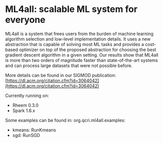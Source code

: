 # ML4all: scalable ML system for everyone


ML4all is a system that frees users from the burden of machine learning algorithm selection and low-level implementation details.
It uses a new abstraction that is capable of solving most ML tasks and provides a cost-based optimizer on top of the proposed abstraction for choosing the best gradient descent algorithm in a given setting.
Our results show that ML4all is more than two orders of magnitude faster than state-of-the-art systems and can process large datasets that were not possible before.

More details can be found in our SIGMOD publication: [https://dl.acm.org/citation.cfm?id=3064042](https://dl.acm.org/citation.cfm?id=3064042)

Currently running on:
- Rheem 0.3.0
- Spark 1.6.x

Some examples can be found in: org.qcri.ml4all.examples:
- kmeans: RunKmeans
- sgd: RunSGD